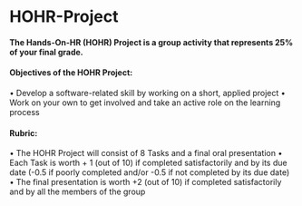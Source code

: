 # HOHR-Project
#### The Hands-On-HR (HOHR) Project is a group activity that represents 25% of your final grade.
#### Objectives of the HOHR Project:
•	Develop a software-related skill by working on a short, applied project
•	Work on your own to get involved and take an active role on the learning process
#### Rubric:
•	The HOHR Project will consist of 8 Tasks and a final oral presentation
•	Each Task is worth + 1 (out of 10) if completed satisfactorily and by its due date (-0.5 if poorly completed and/or -0.5 if not completed by its due date)
•	The final presentation is worth +2 (out of 10) if completed satisfactorily and by all the members of the group
